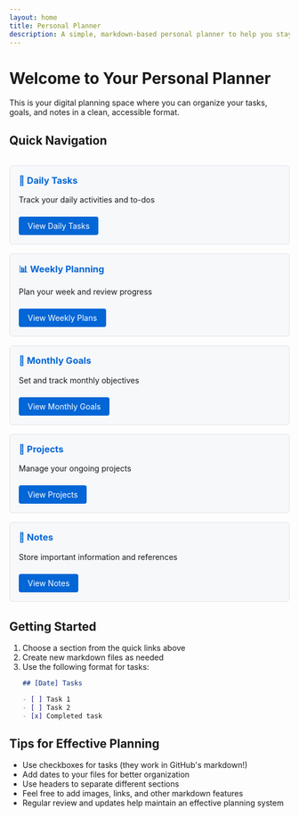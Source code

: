 ```yaml
---
layout: home
title: Personal Planner
description: A simple, markdown-based personal planner to help you stay organized and track your progress.
---
```


# Welcome to Your Personal Planner

This is your digital planning space where you can organize your tasks, goals, and notes in a clean, accessible format.

## Quick Navigation

<div class="quick-links">
  <div class="link-card">
    <h3>📅 Daily Tasks</h3>
    <p>Track your daily activities and to-dos</p>
    <a href="daily/" class="button">View Daily Tasks</a>
  </div>

  <div class="link-card">
    <h3>📊 Weekly Planning</h3>
    <p>Plan your week and review progress</p>
    <a href="weekly/" class="button">View Weekly Plans</a>
  </div>

  <div class="link-card">
    <h3>🎯 Monthly Goals</h3>
    <p>Set and track monthly objectives</p>
    <a href="monthly/" class="button">View Monthly Goals</a>
  </div>

  <div class="link-card">
    <h3>📁 Projects</h3>
    <p>Manage your ongoing projects</p>
    <a href="projects/" class="button">View Projects</a>
  </div>

  <div class="link-card">
    <h3>📝 Notes</h3>
    <p>Store important information and references</p>
    <a href="notes/" class="button">View Notes</a>
  </div>
</div>

## Getting Started

1. Choose a section from the quick links above
2. Create new markdown files as needed
3. Use the following format for tasks:
   ```markdown
   ## [Date] Tasks
   
   - [ ] Task 1
   - [ ] Task 2
   - [x] Completed task
   ```

## Tips for Effective Planning

- Use checkboxes for tasks (they work in GitHub's markdown!)
- Add dates to your files for better organization
- Use headers to separate different sections
- Feel free to add images, links, and other markdown features
- Regular review and updates help maintain an effective planning system

<style>
.quick-links {
  display: grid;
  grid-template-columns: repeat(auto-fit, minmax(250px, 1fr));
  gap: 1rem;
  margin: 2rem 0;
}

.link-card {
  border: 1px solid #e1e4e8;
  border-radius: 6px;
  padding: 1rem;
  background-color: #f6f8fa;
}

.link-card h3 {
  margin-top: 0;
  color: #0366d6;
}

.button {
  display: inline-block;
  padding: 0.5rem 1rem;
  background-color: #0366d6;
  color: white;
  text-decoration: none;
  border-radius: 4px;
  margin-top: 0.5rem;
}

.button:hover {
  background-color: #024ea4;
}
</style> 